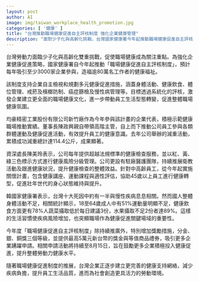 ```yaml
---
layout: post
author: AI
image: img/taiwan_workplace_health_promotion.jpg
categories: [ '健康' ]
title: "台灣推動職場健康促進自主評核制度 強化企業健康管理"
description: "面對少子化與高齡化挑戰，台灣國家健康署今年起推動職場健康促進自主評核制度，吸引企業參與提升員工健康福祉。均豪精密工業股份有限公司新竹廠作為示範，積極推行健康活動與風險管理。該制度涵蓋多元健康措施，並設立獎勵機制，預計促進逾80萬名工作者生活型態轉變，帶動整體職場健康文化。"
---
```

台灣勞動力面臨少子化與高齡化雙重挑戰，促使職場健康成為關注重點。為強化企業健康促進策略，國家健康署自今年起推動「職場健康促進自主評核制度」，預計每年吸引至少3000家企業參與，造福逾80萬名工作者的健康福祉。

該制度支持企業自主檢視和規劃多元健康促進措施，涵蓋身體活動、健康飲食、體位管理、戒菸及檳榔防制、癌症篩檢及慢性病管理等。目標透過系統化的評核，激發企業建立更全面的職場健康文化，進一步帶動員工生活型態轉變，促進整體職場健康氛圍。

均豪精密工業股份有限公司新竹廠作為今年參與該計畫的企業代表，積極示範健康職場推動實績。董事長陳政興親自帶領高階主管，自上而下推動公司員工參與各類群體運動及健康促進活動，有效提升員工的健康意識。去年公司舉辦的減重活動，累積成功減重總計達114.4公斤，成果顯著。

資深處長陳美玲表示，公司每年提供超越法規標準的健康檢查服務，並以紅、黃、綠三色標示方式進行健康風險分級管理。公司更設有駐廠醫護團隊，持續推展衛教活動及跟進健康狀況，提升健康檢查的整體效益。針對中高齡員工，從今年起實施關懷計畫，包含健康講座、運動課程與適性評估，協助45歲以上員工進行健康轉型，促進壯年世代的身心狀態維持與提升。

韓國家健康署表示，台灣十大死因中約有一半與慢性疾病息息相關。然而國人整體身體活動不足，相關統計顯示，18至64歲成人中有51%運動量明顯不足，健康飲食方面更有78%人蔬菜攝取低於每日建議3份，水果攝取不足2份者達89%。這樣的生活習慣使疾病風險增加，也突顯職場作為健康促進關鍵場域的重要性。

今年度「職場健康促進自主評核制度」除持續推廣外，特別增加獎勵措施，分金、銀、銅獎三個等級，並提供最高5萬元新台幣的獎金與等值商品禮券，吸引更多企業踴躍申請。相關申請活動將持續至8月15日，旨在鼓勵更多企業積極投入健康促進，提升整體勞動力健康水平。

隨著職場健康促進制度的推展，台灣企業正逐步建立更完善的健康支持網絡，減少疾病負擔，提升員工生活品質，進而為社會創造更具活力的勞動環境。
